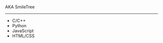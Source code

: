 AKA SmileTree
<HR style="border:3 double black" WIDTH=100% SIZE=10 NOSHADE> </HR>

- C/C++
- Python
- JavaScript
- HTML/CSS


